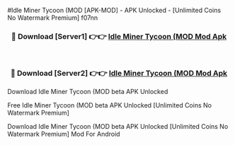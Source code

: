 #Idle Miner Tycoon (MOD [APK-MOD] - APK Unlocked - [Unlimited Coins No Watermark Premium] f07nn



<div align="center">

<h3>🔴 Download [Server1] 👉👉 <a href="https://momento.my/?title=Idle_Miner_Tycoon_(MOD">Idle Miner Tycoon (MOD Mod Apk</a></h3><br>

<h3>🔴 Download [Server2] 👉👉 <a href="https://momento.my/?title=Idle_Miner_Tycoon_(MOD">Idle Miner Tycoon (MOD Mod Apk</a></h3>
</div>



Download Idle Miner Tycoon (MOD beta APK Unlocked

Free Idle Miner Tycoon (MOD beta APK Unlocked [Unlimited Coins No Watermark Premium]

Download Idle Miner Tycoon (MOD beta APK Unlocked [Unlimited Coins No Watermark Premium] Mod For Android
